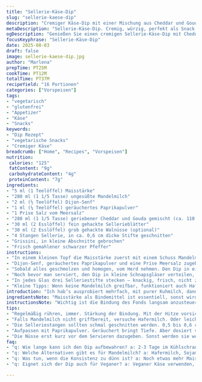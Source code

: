 ```yaml
---
title: "Sellerie-Käse-Dip"
slug: "sellerie-kaese-dip"
description: "Cremiger Käse-Dip mit einer Mischung aus Cheddar und Gouda, verfeinert mit geräuchertem Paprikapulver und Dijon-Senf. Sellerie in feinen Stiften, dazu knackige Walnüsse und luftige Grissini. Die Mischung aus sämigem, würzigem Käse und frischem Sellerie schafft eine spannende Textur und Aroma. Ohne Eier, glutenfrei und vegetarisch. Perfekt als kleiner Snack oder Partyhäppchen. Kühlt man die Masse zu lange, verliert sie an Bindung – deshalb Fingerspitzengefühl gefragt. Für eine rauchige Tiefe rät sich eine Prise geräuchertes Paprikapulver, das macht den Unterschied."
metaDescription: "Sellerie-Käse-Dip. Cremig, würzig, perfekt als Snack. Einfach zubereiten, frischer Sellerie. Der Hit auf jeder Feier."
ogDescription: "Genießen Sie einen cremigen Sellerie-Käse-Dip mit Cheddar und Gouda. Great für Partys, ein wahrer Genuss mit knackigem Sellerie."
focusKeyphrase: "Sellerie-Käse-Dip"
date: 2025-08-03
draft: false
image: sellerie-kaese-dip.jpg
author: "Marlena"
prepTime: PT25M
cookTime: PT12M
totalTime: PT37M
recipeYield: "16 Portionen"
categories: ["Vorspeisen"]
tags:
- "vegetarisch"
- "glutenfrei"
- "Appetizer"
- "Käse"
- "Snacks"
keywords:
- "Dip Rezept"
- "vegetarische Snacks"
- "Cremiger Käse"
breadcrumb: ["Home", "Recipes", "Vorspeisen"]
nutrition: 
 calories: "125"
 fatContent: "9g"
 carbohydrateContent: "4g"
 proteinContent: "7g"
ingredients:
- "5 ml (1 Teelöffel) Maisstärke"
- "280 ml (1 1/5 Tasse) ungesüßte Mandelmilch"
- "2 ml (½ Teelöffel) Dijon-Senf"
- "1 ml (¼ Teelöffel) geräuchertes Paprikapulver"
- "1 Prise Salz vom Meersalz"
- "280 ml (1 1/5 Tasse) geriebener Cheddar und Gouda gemischt (ca. 110 g)"
- "30 ml (2 Esslöffel) fein gehackte Sellerieblätter"
- "30 ml (2 Esslöffel) grob gehackte Walnüsse (optional)"
- "4 Stangen Sellerie, in ca. 0,6 cm dicke Stifte geschnitten"
- "Grissini, in kleine Abschnitte gebrochen"
- "Frisch gemahlener schwarzer Pfeffer"
instructions:
- "In einem kleinen Topf die Maisstärke zuerst mit einem Schuss Mandelmilch glatt rühren. Restliche Mandelmilch langsam dazugießen, gut durchrühren, damit keine Klümpchen entstehen. Auf mittlerer Hitze unter ständigem Rühren erhitzen – sobald Blasen am Rand auftauchen, leicht eindicken sehen. Nicht länger kochen, sonst wird der Fond zu zäh."
- "Dijon-Senf, geräuchertes Paprikapulver und eine Prise Meersalz zugeben. Temperatur auf niedrig stellen, jetzt den Käse einrühren, klein gedrückt, Stück für Stück. Es ist wichtig, langsam zu arbeiten, sonst gerinnt der Käse. Der Boden darf nicht ansetzen – viel rühren, ungern anbraten lassen."
- "Sobald alles geschmolzen und homogen, vom Herd nehmen. Den Dip in eine Schüssel füllen. Direkt auf die Oberfläche Frischhaltefolie drücken, damit sich keine Haut bildet. So bleibt die Konsistenz cremig. Abkühlen lassen bei Raumtemperatur circa 20 Minuten, dann in den Kühlschrank stellen, 2-4 Stunden, je nach Zeit. Wenn zu kalt, wird er sehr fest, daher zwischendurch prüfen und leicht antauen lassen vor dem Servieren."
- "Noch bevor man serviert, den Dip in kleine Schnapsgläser verteilen, ungefähr 15 ml pro Portion. Mit den Sellerieblättern und den grob gehackten Walnüssen bestreuen. Ebenso mit frischem schwarzen Pfeffer vollenden – gerade frisch gemahlen macht das mehr aus als erwartet."
- "In jedes Glas drei Selleriestifte stecken – knackig, frisch, nicht zu dick, sonst passt das nicht gut. Die übrigen Selleriestangen in ein separates Glas stellen, daneben Grissini anrichten. Das sorgt für schönes Anrichten. Teller oder Brett zum Servieren verwenden, nicht zu dicht packen."
- "Kleine Tipps: Wenn keine Mandelmilch greifbar, funktioniert auch Hafermilch oder eine halb fettarme Sahne, das sorgt für mehr Fett und Cremigkeit. Beim Käse ruhig experimentieren, eine kleine handvoll Emmentaler oder Gruyère ändert das Aroma stark. Schnell rühren, keine Hitze lassen, sonst kippt der Dip. Gelingt meist beim zweiten Versuch besser."
introduction: "Ich hab’s ausprobiert mehrfach, mit purer Kuhmilch, dann verschiedenen Ersatzsorten. Mandelmilch gibt den Tick an Leichtigkeit, ohne die Cremigkeit zu verlieren. Und die Kombination aus Cheddar und Gouda schmilzt wie Butter – nicht so zäh wie reiner Cheddar. Beim Abschmecken beim letzten Anrühren fiel mir auf: Der Senf bringt den Kick, muss aber dosiert sein, sonst überlagert. Ohne Sellerieblätter und Walnüsse wäre es zu langweilig. Knackig, rösch, ein Kontrast, den ich bei früheren Versuchen vermisst habe. Dabei darf der Selleriestick nicht zu dick sein, sonst beißt man nur auf Grün und wirkt grobschlächtig."
ingredientsNote: "Maisstärke als Bindemittel ist essentiell, sonst wird der Käsefond zu flüssig. Reine Stärke verwenden, keine Speisestärke mit Zusatzstoffen. Statt Tabasco wie im Original nahm ich Dijon-Senf – milder, aber schön würzig. Geräuchertes Paprikapulver bringt das nötige Holzfeueraroma und erhöht die Komplexität. Für die Milch alternativ Hafer- oder Sojamilch, Achtung, der Geschmack verändert sich deutlich. Beim Käse ruhig verschiedene Sorten mischen, Gouda mildert, Cheddar gibt die Schärfe. Sellerieblätter müssen frisch sein, wer sie nicht findet, kann feine Petersilie nehmen, passt auch. Nüsse tauchen optional auf, sorgen für Crunch, Walnüsse oder Pekannüsse. Grissini oder dünne Cracker alles gut, auf das richtige Knusperniveau achten. Die Sticks dürfen nicht wässrig sein, vorher trocken abtupfen empfiehlt sich."
instructionsNote: "Wichtig ist die Bindung des Fonds langsam anzusteuern. Nicht zu viel Hitze; mehr Rühren als gedacht. Beim Kochen: Blasen am Rand, kleine Eindickung, das ist das Zeichen – wenn fertig, vom Herd nehmen! Käse sofort einrühren, Stück für Stück, sonst krümelt oder wird zäh. Plastikfolie direkt auf die Masse drücken – verhindert Haut, hält feucht. Kühlschrankzeit kann variieren, meist 2 bis 4 Stunden. Wenn fertig, keine allzu kalte Masse – lieber rechtzeitig rausnehmen, sonst bricht die Struktur. Beim Portionieren in kleinen Gläsern auf gleichmäßige Menge achten. Zum Garnieren Sellerieblätter vorher fein hacken – sonst wirken sie grob. Nüsse kurz vor Servieren dazugeben, sonst werden sie weich. Pfeffer frisch mahlen, nicht vorweg. Selleriestifte nicht zu dick schneiden, maximal 0,5–0,6 cm. Für den schnellen Snack den Dip vor dem Servieren 10 Minuten bei Zimmertemperatur stehen lassen, lässt sich so besser dippen. Restdip einmal erwärmen, vorsichtig, nicht zu heiß."
tips:
- "Regelmäßig rühren, immer. Stärkung der Bindung. Mit der Hitze vorsichtig sein. Nicht zu hoch, sonst wird's zäh. Die Konsistenz lieben lernen. Stelle sicher, alles schön vermengen."
- "Falls Mandelmilch nicht griffbereit, versuche Hafermilch. Oder leichte Sahne. Jedes bringt eigenen Touch. Beachte: Geschmack ändert sich, wichtig gut abschmecken. Mit verschiedenen Käsesorten spielen."
- "Die Selleriestangen sollten schmal geschnitten werden. 0,5 bis 0,6 cm maximal, sonst kannst du nicht dippen. Knackig bleibt knackig. Zu dick passt nicht, wird matschig beim Abbeißen."
- "Aufpassen mit Paprikapulver. Geräuchert bringt Tiefe. Aber dosiert verwenden. Zu viel, und der Senf kann überlagern. Textur und Aromen wechseln drastisch. Habe dies bei früheren Versuchen erlebt."
- "Die Nüsse erst kurz vor dem Servieren dazugeben. Sonst werden sie weich und verlieren Crunch. Walnüsse oder Pekannüsse passen beide gut. Crunch ist nicht zu unterschätzen. Mixe frisch gehackte Sellerieblätter hinein, bringt Farbe und Geschmack."
faq:
- "q: Wie lange kann ich den Dip aufbewahren? a: 2-3 Tage im Kühlschrank. Abdecken, damit es frisch bleibt. Bei Bedarf vorsichtig aufwärmen, nicht zu heiß."
- "q: Welche Alternativen gibt es für Mandelmilch? a: Hafermilch, Sojamilch oder sogar normale Milch. Jeder bietet anderes Aroma. Achte auf die Unterschiede, wenn du wechselst."
- "q: Was tun, wenn die Konsistenz zu dünn ist? a: Noch etwas mehr Maisstärke einrühren. Wenn zu dick, ein paar Tropfen Mandelmilch dazugeben. Auf die richtige Balance achten."
- "q: Eignet sich der Dip auch für Veganer? a: Veganer Käse verwenden, Hafermilch ist perfekt. Aufpassen mit Sojamilch, manchmal verändert sich das Aroma. Kühl lagern, um frisch zu bleiben."

---
```

